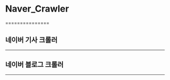 # Naver_Crawler
===============

## 네이버 기사 크롤러
--------------------
## 네이버 블로그 크롤러
-----------------------
